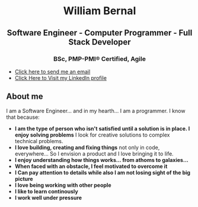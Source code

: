 <h1 align="center">William Bernal</h1>

<h2 align="center">Software Engineer - Computer Programmer - Full Stack Developer</h2>
<h3 align="center">BSc, PMP-PMI® Certified, Agile</h3>


- <a href="mailto:wjbernals@gmail.com?subject=Hi from your GitHub"> Click here to send me an email</a>      
- [Click Here to Visit my LinkedIn profile](https://www.linkedin.com/in/wbernal-it/ "visit my LinkedIn profile")


<h2>About me</h2>
I am a Software Engineer... and in my hearth... I am a programmer.
I know that because:

- <strong>I am the type of person who isn't satisfied until a solution is in place. I enjoy solving problems</strong> I look for creative solutions to complex technical problems. 
- <strong>I love building, creating and fixing things</strong> not only in code, everywhere... So I envision a product and I love bringing it to life. 
- <strong>I enjoy understanding how things works... from athoms to galaxies... </strong> 
- <strong>When faced with an obstacle, I feel motivated to overcome it</strong>
- <strong>I Can pay attention to details while also I am not losing sight of the big picture</strong> 
- <strong>I love being working with other people</strong>
- <strong>I like to learn continously</strong>
- <strong>I work well under pressure</strong>




